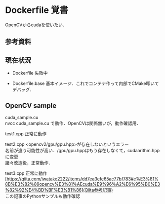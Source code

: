 # Dockerfile 覚書

OpenCVからcudaを使いたい． 

## 参考資料


## 現在状況

- Dockerfile
失敗中

- Dockerfile.base
基本イメージ．これでコンテナ作って内部でCMake叩いてデバッグ．


## OpenCV sample

cuda_sample.cu  
nvcc cuda_sample.cu
で動作．OpenCVは関係無いが，動作確認用．

test1.cpp
正常に動作    

test2.cpp
\<opencv2/gpu/gpu.hpp\>が存在しないというエラー  
名前が違う可能性が高い．/gpu/gpu.hppはもう存在しなくて，cudaarithm.hppに変更  
諸々改造後，正常動作．



test3.cpp
正常に動作  
[https://qiita.com/iwatake2222/items/dd7ea3efe65ac77bf783#c%E3%81%8B%E3%82%89opencv%E3%81%AEcuda%E9%96%A2%E6%95%B0%E3%82%92%E4%BD%BF%E3%81%86](Qiita参考記事)  
この記事のPythonサンプルも動作確認  








